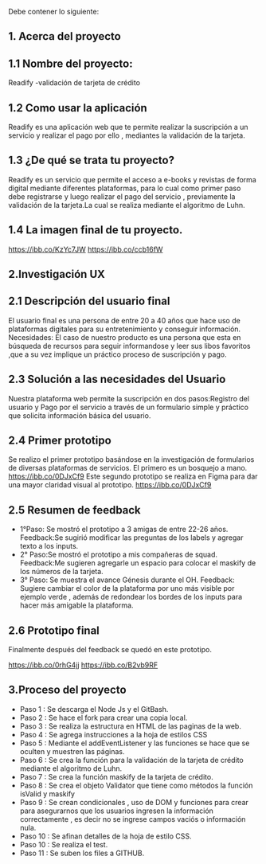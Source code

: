 Debe contener lo siguiente:
## 1. Acerca del proyecto

## 1.1 Nombre del proyecto: 
Readify -validación de tarjeta de crédito
## 1.2  Como usar la aplicación
Readify es una aplicación web  que te permite realizar la suscripción a un servicio y realizar el pago por ello , mediantes la validación de la tarjeta.
## 1.3 ¿De qué se trata tu proyecto?
Readify es un servicio que permite el acceso a e-books y revistas de forma digital mediante diferentes plataformas, para lo cual como primer paso debe registrarse y luego realizar el pago del servicio , previamente la validación de la tarjeta.La cual se realiza mediante el algoritmo de Luhn.
## 1.4 La imagen final de tu proyecto.
https://ibb.co/KzYc7JW
https://ibb.co/ccb16fW

## 2.Investigación UX

## 2.1 Descripción del usuario final
El usuario final es una persona de entre 20 a 40 años que hace uso de plataformas digitales para su entretenimiento y conseguir información.
Necesidades:
El caso de nuestro producto es una persona que esta en búsqueda de recursos para seguir informandose y leer sus libos favoritos ,que a su vez implique un práctico proceso de suscripción y pago.
## 2.3 Solución  a las necesidades del Usuario
Nuestra plataforma web permite la suscripción en dos pasos:Registro del usuario y Pago por el servicio a través de un formulario simple y práctico que solicita información básica del usuario.
## 2.4 Primer prototipo
Se realizo el primer prototipo basándose en la investigación de formularios de diversas plataformas de servicios.
El primero es un bosquejo a mano.
https://ibb.co/0DJxCf9
Este segundo prototipo se realiza en Figma para dar una mayor claridad visual al prototipo.
https://ibb.co/0DJxCf9
## 2.5 Resumen de feedback 
* 1°Paso: Se mostró el prototipo a 3 amigas de entre 22-26 años.
  Feedback:Se sugirió modificar las preguntas de los labels y agregar texto a los inputs.
* 2° Paso:Se mostró el prototipo a mis compañeras de squad.
  Feedback:Me sugieren agregarle un espacio para colocar el maskify de los números de la tarjeta.
* 3° Paso: Se muestra el avance Génesis durante el OH.
  Feedback: Sugiere cambiar el color de la plataforma por uno más visible por ejemplo verde , además de redondear los bordes de los inputs para hacer más amigable la plataforma.
## 2.6 Prototipo final 
Finalmente después del feedback se quedó en este prototipo.

https://ibb.co/0rhG4jj
https://ibb.co/B2vb9RF
## 3.Proceso del proyecto 

* Paso 1 : Se descarga el Node Js y el GitBash.
* Paso 2 : Se hace el fork para crear una copia local.
* Paso 3 : Se realiza la estructura en HTML de las paginas de la web.
* Paso 4 : Se agrega instrucciones a la hoja de estilos CSS
* Paso 5 : Mediante el addEventListener y las funciones se hace que se oculten y muestren las páginas.
* Paso 6 : Se crea la función para la validación de la tarjeta de crédito mediante el algoritmo de Luhn.
* Paso 7 : Se crea la función maskify de la tarjeta de crédito.
* Paso 8 : Se crea el objeto Validator que tiene como métodos la función isValid y maskify
* Paso 9 : Se crean condicionales , uso de DOM y funciones para crear para asegurarnos que los usuarios ingresen la información correctamente , es decir no se ingrese campos vaciós o información nula.
* Paso 10 : Se afinan detalles de la hoja de estilo CSS.
* Paso 10 : Se realiza el test.
* Paso 11 : Se suben los files a GITHUB.

